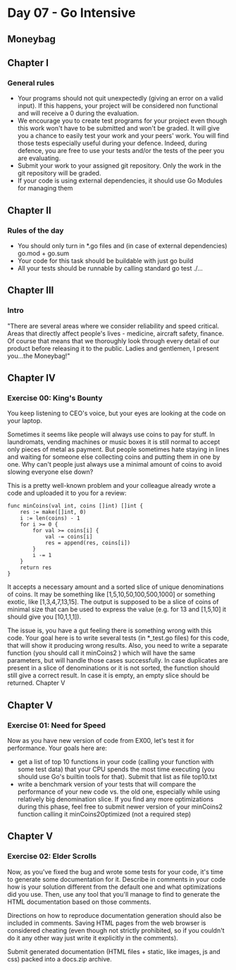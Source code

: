 # Day 07 - Go Intensive
## Moneybag

## Chapter I
### General rules

- Your programs should not quit unexpectedly (giving an error on a valid input). If this
  happens, your project will be considered non functional and will receive a 0 during the
  evaluation.
- We encourage you to create test programs for your project even though this work 
  won't have to be submitted and won't be graded. It will give you a chance to easily
  test your work and your peers' work. You will find those tests especially useful during
  your defence. Indeed, during defence, you are free to use your tests and/or the tests
  of the peer you are evaluating.
- Submit your work to your assigned git repository. Only the work in the git repository
  will be graded.
- If your code is using external dependencies, it should use Go Modules for managing
  them


## Chapter II
### Rules of the day

- You should only turn in *.go files and (in case of external dependencies) go.mod +
  go.sum
- Your code for this task should be buildable with just go build
- All your tests should be runnable by calling standard go test ./...


## Chapter III
### Intro

"There are several areas where we consider reliability and speed critical. Areas that
directly affect people's lives - medicine, aircraft safety, finance. Of course that means that
we thoroughly look through every detail of our product before releasing it to the public.
Ladies and gentlemen, I present you...the Moneybag!"


## Chapter IV
### Exercise 00: King's Bounty

You keep listening to CEO's voice, but your eyes are looking at the code on your laptop.

Sometimes it seems like people will always use coins to pay for stuff. In laundromats,
vending machines or music boxes it is still normal to accept only pieces of metal as
payment. But people sometimes hate staying in lines and waiting for someone else
collecting coins and putting them in one by one. Why can't people just always use a
minimal amount of coins to avoid slowing everyone else down?

This is a pretty well-known problem and your colleague already wrote a code and
uploaded it to you for a review:

```
func minCoins(val int, coins []int) []int {
    res := make([]int, 0)
    i := len(coins) - 1
    for i >= 0 {
        for val >= coins[i] {
            val -= coins[i]
            res = append(res, coins[i])
        }
        i -= 1
    }
    return res
}
```

It accepts a necessary amount and a sorted slice of unique denominations of coins. It may
be something like [1,5,10,50,100,500,1000] or something exotic, like [1,3,4,7,13,15]. The
output is supposed to be a slice of coins of minimal size that can be used to express the
value (e.g. for 13 and [1,5,10] it should give you [10,1,1,1]).

The issue is, you have a gut feeling there is something wrong with this code. Your goal
here is to write several tests (in *_test.go files) for this code, that will show it producing
wrong results. Also, you need to write a separate function (you should call it minCoins2 )
which will have the same parameters, but will handle those cases successfully. In case
duplicates are present in a slice of denominations or it is not sorted, the function should
still give a correct result. In case it is empty, an empty slice should be returned.
Chapter V


## Chapter V
### Exercise 01: Need for Speed

Now as you have new version of code from EX00, let's test it for performance. Your goals
here are:
- get a list of top 10 functions in your code (calling your function with some test data)
  that your CPU spends the most time executing (you should use Go's builtin tools for
  that). Submit that list as file top10.txt
- write a benchmark version of your tests that will compare the performance of your
  new code vs. the old one, especially while using relatively big denomination slice. If
  you find any more optimizations during this phase, feel free to submit newer version
  of your minCoins2 function calling it minCoins2Optimized (not a required step)


## Chapter V
### Exercise 02: Elder Scrolls

Now, as you've fixed the bug and wrote some tests for your code, it's time to generate
some documentation for it. Describe in comments in your code how is your solution
different from the default one and what optimizations did you use. Then, use any tool that
you'll manage to find to generate the HTML documentation based on those comments.

Directions on how to reproduce documentation generation should also be included in
comments. Saving HTML pages from the web browser is considered cheating (even
though not strictly prohibited, so if you couldn't do it any other way just write it explicitly
in the comments).

Submit generated documentation (HTML files + static, like images, js and css) packed into
a docs.zip archive.